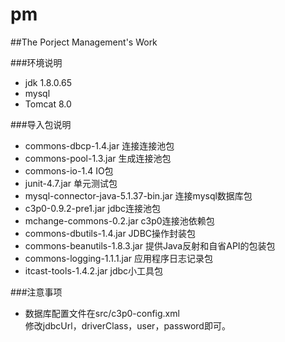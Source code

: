 # pm
##The Porject Management's Work

###环境说明
- jdk 1.8.0.65
- mysql
- Tomcat 8.0

###导入包说明
- commons-dbcp-1.4.jar	连接连接池包
- commons-pool-1.3.jar	生成连接池包
- commons-io-1.4			IO包
- junit-4.7.jar			  	单元测试包
- mysql-connector-java-5.1.37-bin.jar	连接mysql数据库包
- c3p0-0.9.2-pre1.jar	jdbc连接池包
- mchange-commons-0.2.jar	c3p0连接池依赖包
- commons-dbutils-1.4.jar	JDBC操作封装包
- commons-beanutils-1.8.3.jar	提供Java反射和自省API的包装包
- commons-logging-1.1.1.jar	应用程序日志记录包
- itcast-tools-1.4.2.jar	jdbc小工具包

###注意事项
- 数据库配置文件在src/c3p0-config.xml  
  修改jdbcUrl，driverClass，user，password即可。